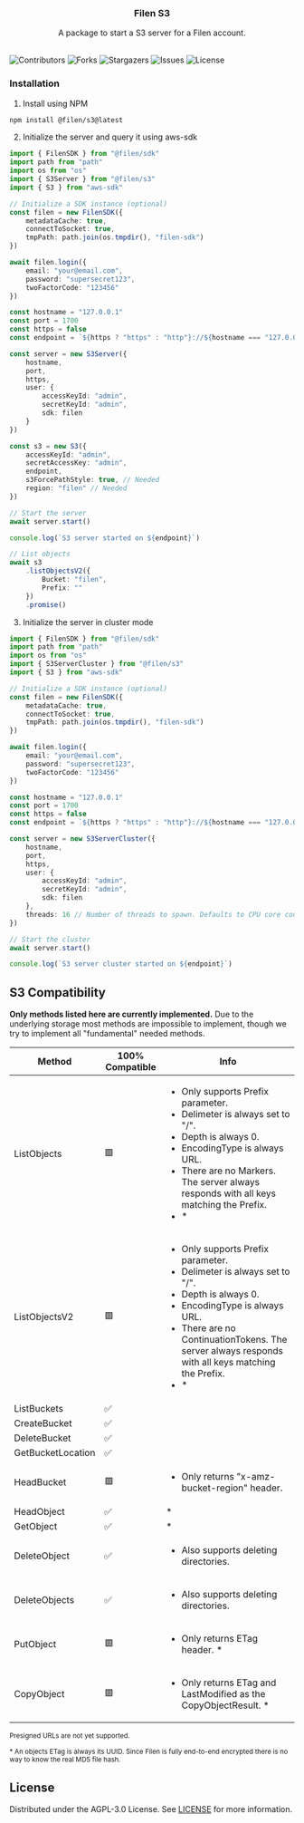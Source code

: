 <br/>
<p align="center">
  <h3 align="center">Filen S3</h3>

  <p align="center">
    A package to start a S3 server for a Filen account.
    <br/>
    <br/>
  </p>
</p>

![Contributors](https://img.shields.io/github/contributors/FilenCloudDienste/filen-s3?color=dark-green) ![Forks](https://img.shields.io/github/forks/FilenCloudDienste/filen-s3?style=social) ![Stargazers](https://img.shields.io/github/stars/FilenCloudDienste/filen-s3?style=social) ![Issues](https://img.shields.io/github/issues/FilenCloudDienste/filen-s3) ![License](https://img.shields.io/github/license/FilenCloudDienste/filen-s3)

### Installation

1. Install using NPM

```sh
npm install @filen/s3@latest
```

2. Initialize the server and query it using aws-sdk

```typescript
import { FilenSDK } from "@filen/sdk"
import path from "path"
import os from "os"
import { S3Server } from "@filen/s3"
import { S3 } from "aws-sdk"

// Initialize a SDK instance (optional)
const filen = new FilenSDK({
	metadataCache: true,
	connectToSocket: true,
	tmpPath: path.join(os.tmpdir(), "filen-sdk")
})

await filen.login({
	email: "your@email.com",
	password: "supersecret123",
	twoFactorCode: "123456"
})

const hostname = "127.0.0.1"
const port = 1700
const https = false
const endpoint = `${https ? "https" : "http"}://${hostname === "127.0.0.1" ? "local.s3.filen.io" : hostname}:${port}`

const server = new S3Server({
	hostname,
	port,
	https,
	user: {
		accessKeyId: "admin",
		secretKeyId: "admin",
		sdk: filen
	}
})

const s3 = new S3({
	accessKeyId: "admin",
	secretAccessKey: "admin",
	endpoint,
	s3ForcePathStyle: true, // Needed
	region: "filen" // Needed
})

// Start the server
await server.start()

console.log(`S3 server started on ${endpoint}`)

// List objects
await s3
	.listObjectsV2({
		Bucket: "filen",
		Prefix: ""
	})
	.promise()
```

3. Initialize the server in cluster mode

```typescript
import { FilenSDK } from "@filen/sdk"
import path from "path"
import os from "os"
import { S3ServerCluster } from "@filen/s3"
import { S3 } from "aws-sdk"

// Initialize a SDK instance (optional)
const filen = new FilenSDK({
	metadataCache: true,
	connectToSocket: true,
	tmpPath: path.join(os.tmpdir(), "filen-sdk")
})

await filen.login({
	email: "your@email.com",
	password: "supersecret123",
	twoFactorCode: "123456"
})

const hostname = "127.0.0.1"
const port = 1700
const https = false
const endpoint = `${https ? "https" : "http"}://${hostname === "127.0.0.1" ? "local.s3.filen.io" : hostname}:${port}`

const server = new S3ServerCluster({
	hostname,
	port,
	https,
	user: {
		accessKeyId: "admin",
		secretKeyId: "admin",
		sdk: filen
	},
	threads: 16 // Number of threads to spawn. Defaults to CPU core count if omitted.
})

// Start the cluster
await server.start()

console.log(`S3 server cluster started on ${endpoint}`)
```

## S3 Compatibility

<b>Only methods listed here are currently implemented.</b>
Due to the underlying storage most methods are impossible to implement, though we try to implement all "fundamental" needed methods.

<table>
  <thead>
    <tr>
      <th>
        Method
      </th>
      <th>
        100% Compatible
      </th>
      <th>
        Info
      </th>
    </tr>
  </thead>
  <tbody>
  <tr>
      <td>
        ListObjects
      </td>
      <td>
        🟥
      </td>
      <td>
        <ul>
          <li>Only supports Prefix parameter.</li>
          <li>Delimeter is always set to "/".</li>
          <li>Depth is always 0.</li>
          <li>EncodingType is always URL.</li>
          <li>There are no Markers. The server always responds with all keys matching the Prefix.</li>
          <li>*</li>
        </ul>
      </td>
    </tr>
    <tr>
      <td>
        ListObjectsV2
      </td>
      <td>
        🟥
      </td>
      <td>
        <ul>
          <li>Only supports Prefix parameter.</li>
          <li>Delimeter is always set to "/".</li>
          <li>Depth is always 0.</li>
          <li>EncodingType is always URL.</li>
          <li>There are no ContinuationTokens. The server always responds with all keys matching the Prefix.</li>
          <li>*</li>
        </ul>
      </td>
    </tr>
    <tr>
      <td>
        ListBuckets
      </td>
      <td>
        ✅
      </td>
      <td>
        &nbsp;
      </td>
    </tr>
    <tr>
      <td>
        CreateBucket
      </td>
      <td>
        ✅
      </td>
      <td>
        &nbsp;
      </td>
    </tr>
    <tr>
      <td>
        DeleteBucket
      </td>
      <td>
        ✅
      </td>
      <td>
        &nbsp;
      </td>
    </tr>
    <tr>
      <td>
        GetBucketLocation
      </td>
      <td>
        ✅
      </td>
      <td>
        &nbsp;
      </td>
    </tr>
    <tr>
      <td>
        HeadBucket
      </td>
      <td>
        🟥
      </td>
      <td>
        <ul>
          <li>Only returns "x-amz-bucket-region" header.</li>
        </ul>
      </td>
    </tr>
    <tr>
      <td>
        HeadObject
      </td>
      <td>
        ✅
      </td>
      <td>
        *
      </td>
    </tr>
    <tr>
      <td>
        GetObject
      </td>
      <td>
        ✅
      </td>
      <td>
        *
      </td>
    </tr>
    <tr>
      <td>
        DeleteObject
      </td>
      <td>
        ✅
      </td>
      <td>
        <ul>
          <li>Also supports deleting directories.</li>
        </ul>
      </td>
    </tr>
    <tr>
      <td>
        DeleteObjects
      </td>
      <td>
        ✅
      </td>
      <td>
        <ul>
          <li>Also supports deleting directories.</li>
        </ul>
      </td>
    </tr>
    <tr>
      <td>
        PutObject
      </td>
      <td>
        🟥
      </td>
      <td>
        <ul>
          <li>Only returns ETag header. *</li>
        </ul>
      </td>
    </tr>
    <tr>
      <td>
        CopyObject
      </td>
      <td>
        🟥
      </td>
      <td>
        <ul>
          <li>Only returns ETag and LastModified as the CopyObjectResult. *</li>
        </ul>
      </td>
    </tr>
  </tbody>
</table>

<small>Presigned URLs are not yet supported.</small>

<small>\* An objects ETag is always its UUID. Since Filen is fully end-to-end encrypted there is no way to know the real MD5 file hash.</small>

## License

Distributed under the AGPL-3.0 License. See [LICENSE](https://github.com/FilenCloudDienste/filen-s3/blob/main/LICENSE.md) for more information.
